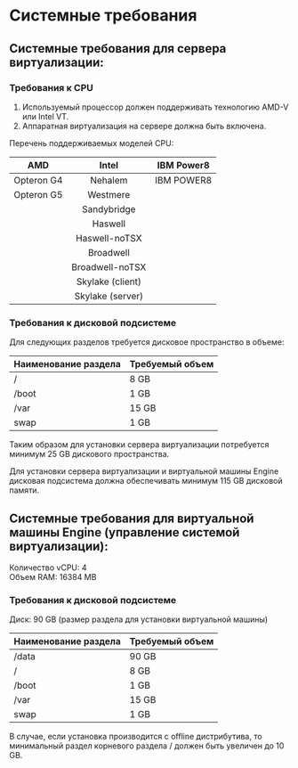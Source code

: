 # Системные требования

## Системные требования для сервера виртуализации:

### Требования к CPU

1. Используемый процессор должен поддерживать технологию AMD-V или Intel VT.&#x20;
2. Аппаратная виртуализация на сервере должна быть включена.

Перечень поддерживаемых моделей CPU:

|   **AMD**  |       Intel      | IBM Power8 |
| :--------: | :--------------: | :--------: |
| Opteron G4 |      Nehalem     | IBM POWER8 |
| Opteron G5 |     Westmere     |            |
|            |    Sandybridge   |            |
|            |      Haswell     |            |
|            |   Haswell-noTSX  |            |
|            |     Broadwell    |            |
|            |  Broadwell-noTSX |            |
|            | Skylake (client) |            |
|            | Skylake (server) |            |

### Требования к дисковой подсистеме

Для следующих разделов требуется дисковое пространство в объеме:

| Наименование раздела | Требуемый объем |
| -------------------- | --------------- |
| /                    | 8 GB            |
| /boot                | 1 GB            |
| /var                 | 15 GB           |
| swap                 | 1 GB            |

Таким образом для установки сервера виртуализации потребуется минимум 25 GB дискового пространства.

Для установки сервера виртуализации и виртуальной машины Engine дисковая подсистема должна обеспечивать минимум 115 GB дисковой памяти.

## Системные требования для виртуальной машины Engine (управление системой виртуализации):

Количество vCPU: 4\
Объем RAM: 16384 MB

### Требования к дисковой подсистеме

Диск: 90 GB (размер раздела для установки виртуальной машины)

| Наименование раздела | Требуемый объем |
| -------------------- | --------------- |
| /data                | 90 GB           |
| /                    | 8 GB            |
| /boot                | 1 GB            |
| /var                 | 15 GB           |
| swap                 | 1 GB            |

В случае, если установка производится с offline дистрибутива, то минимальный раздел корневого раздела / должен быть увеличен до 10 GB.
